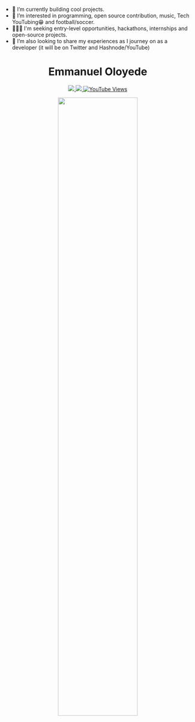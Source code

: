 - 🌱 I’m currently building cool projects.
- 👀 I’m interested in programming, open source contribution, music, Tech YouTubing😁 and football/soccer.
- 👨🏽‍💻 I'm seeking entry-level opportunities, hackathons, internships and open-source projects.
- 💞️ I’m also looking to share my experiences as I journey on as a developer (it will be on Twitter and Hashnode/YouTube)

<h1 align="center" > Emmanuel Oloyede </h1>
<p align="center">

  <a href="https://twitter.com/iTechEmmy" target="_blank">
    <img src="https://img.shields.io/badge/twitter-%231DA1F2.svg?&style=for-the-badge&logo=twitter&logoColor=white" />
  </a>
  
  <a href="https://www.linkedin.com/in/oloyede-emmanuel/" target="_blank">
    <img src="https://img.shields.io/badge/linkedin-%230077B5.svg?&style=for-the-badge&logo=linkedin&logoColor=white" />
  </a>

  <a href="https://www.youtube.com/channel/UCi4tCYNfG7vWzxHJen3QOZg/" target="_blank">
    <img src="https://img.shields.io/youtube/channel/views/UCi4tCYNfG7vWzxHJen3QOZg?label=YouTube&style=for-the-badge" alt="YouTube Views" />
  </a>

</p>
<p align="center">
  <img width="65%" src="https://github-readme-stats.vercel.app/api?username=techemmy&&show_icons=true&theme=dracula" />
</p>

<!---
techemmy/techemmy is a ✨ special ✨ repository because its `README.md` (this file) appears on your GitHub profile.
You can click the Preview link to take a look at your changes.
--->
